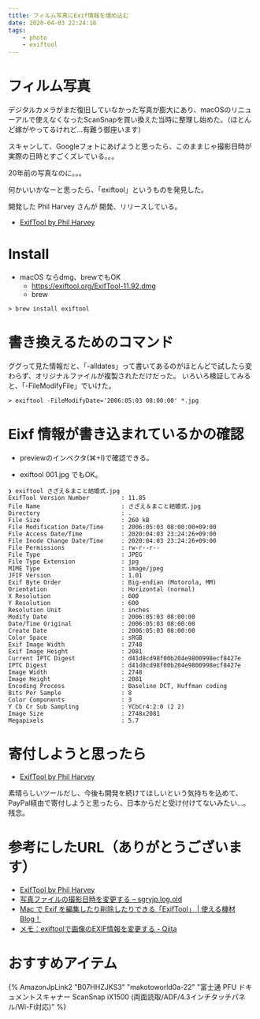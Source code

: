 ```yaml
---
title: フィルム写真にExif情報を埋め込む
date: 2020-04-03 22:24:16
tags:
    - photo
    - exiftool
---
```


# フィルム写真
デジタルカメラがまだ復旧していなかった写真が膨大にあり、macOSのリニューアルで使えなくなったScanSnapを買い換えた当時に整理し始めた。（ほとんど嫁がやってるけれど…有難う御座います）

スキャンして、Googleフォトにあげようと思ったら、このままじゃ撮影日時が実際の日時とすごくズレている。。。

20年前の写真なのに。。。

何かいいかなーと思ったら、「exiftool」というものを発見した。

開発した Phil Harvey さんが 開発、リリースしている。

* [ExifTool by Phil Harvey](https://exiftool.org/)

# Install
* macOS ならdmg、brewでもOK
  * https://exiftool.org/ExifTool-11.92.dmg
  * brew

````
> brew install exiftool
````

# 書き換えるためのコマンド
ググって見た情報だと、「-alldates」って書いてあるのがほとんどで試したら変わらず、オリジナルファイルが複製されただけだった。
いろいろ検証してみると、「-FileModifyFile」でいけた。
````
> exiftool -FileModifyDate='2006:05:03 08:00:00' *.jpg
````


# Eixf 情報が書き込まれているかの確認
* previewのインペクタ(⌘+I)で確認できる。

* exiftool 001.jpg でもOK。
````
❯ exiftool さざえ＆まこと結婚式.jpg
ExifTool Version Number         : 11.85
File Name                       : さざえ＆まこと結婚式.jpg
Directory                       : .
File Size                       : 260 kB
File Modification Date/Time     : 2006:05:03 08:00:00+09:00
File Access Date/Time           : 2020:04:03 23:24:26+09:00
File Inode Change Date/Time     : 2020:04:03 23:24:26+09:00
File Permissions                : rw-r--r--
File Type                       : JPEG
File Type Extension             : jpg
MIME Type                       : image/jpeg
JFIF Version                    : 1.01
Exif Byte Order                 : Big-endian (Motorola, MM)
Orientation                     : Horizontal (normal)
X Resolution                    : 600
Y Resolution                    : 600
Resolution Unit                 : inches
Modify Date                     : 2006:05:03 08:00:00
Date/Time Original              : 2006:05:03 08:00:00
Create Date                     : 2006:05:03 08:00:00
Color Space                     : sRGB
Exif Image Width                : 2748
Exif Image Height               : 2081
Current IPTC Digest             : d41d8cd98f00b204e9800998ecf8427e
IPTC Digest                     : d41d8cd98f00b204e9800998ecf8427e
Image Width                     : 2748
Image Height                    : 2081
Encoding Process                : Baseline DCT, Huffman coding
Bits Per Sample                 : 8
Color Components                : 3
Y Cb Cr Sub Sampling            : YCbCr4:2:0 (2 2)
Image Size                      : 2748x2081
Megapixels                      : 5.7
````

# 寄付しようと思ったら
* [ExifTool by Phil Harvey](https://exiftool.org/#donate)

素晴らしいツールだし、今後も開発を続けてほしいという気持ちを込めて、PayPal経由で寄付しようと思ったら、日本からだと受け付けてないみたい…。残念。

# 参考にしたURL（ありがとうございます）
* [ExifTool by Phil Harvey](https://exiftool.org/)
* [写真ファイルの撮影日時を変更する – sgryjp\.log\.old](http://sgry.jp/blog/2017/01/01/4002/#mac-photo)
* [Mac で Exif を編集したり削除したりできる「ExifTool」 \| 使える機材 Blog！](https://panproduct.com/blog/?p=23709)
* [メモ：exiftoolで画像のEXIF情報を変更する \- Qiita](https://qiita.com/nekogesaku/items/bc4df484b1de2ac6cda0)

# おすすめアイテム
{% AmazonJpLink2 "B07HHZJKS3" "makotoworld0a-22" "富士通 PFU ドキュメントスキャナー ScanSnap iX1500 (両面読取/ADF/4.3インチタッチパネル/Wi-Fi対応)" %}
